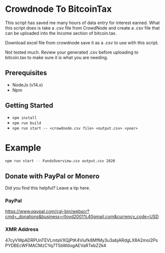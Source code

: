 # Crowdnode To BitcoinTax

This script has saved me many hours of data entry for interest earned.
What this script does is take a .csv file from CrowdNode and create a .csv file that can be
uploaded into the Income section of bitcoin.tax.

Download excel file from crowdnode save it as a .csv to use with this script.

Not tested much. Review your generated .csv before uploading to bitcoin.tax to make sure it is what you are needing.

## Prerequisites
*   NodeJs (v14.x)
*   Npm

## Getting Started
*   ```npm install```
*   ```npm run build```
*   ```npm run start -- <crowdnode.csv file> <output.csv> <year>```

# Example
```bash
npm run start -- FundsOverview.csv output.csv 2020
```

## Donate with PayPal or Monero

Did you find this helpful? Leave a tip here.

### PayPal
https://www.paypal.com/cgi-bin/webscr?cmd=_donations&business=rlloyd2001%40gmail.com&currency_code=USD

### XMR Address
47cyVWpADRPUnTEVLmtaVXQjPtK4Viufk8MfMy3u3abjARdgLX8A2moi2PsPYDBEcWFMACMzCYq7T5bWdogAEVaRTebZ2k4
